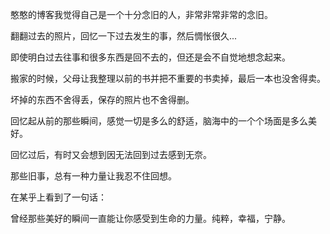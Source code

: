 憨憨的博客我觉得自己是一个十分念旧的人，非常非常非常的念旧。

翻翻过去的照片，回忆一下过去发生的事，然后惆怅很久...

即使明白过去往事和很多东西是回不去的，但还是会不自觉地想念起来。

搬家的时候，父母让我整理以前的书并把不重要的书卖掉，最后一本也没舍得卖。

坏掉的东西不舍得丢，保存的照片也不舍得删。

回忆起从前的那些瞬间，感觉一切是多么的舒适，脑海中的一个个场面是多么美好。

回忆过后，有时又会想到因无法回到过去感到无奈。

那些旧事，总有一种力量让我忍不住回想。

在某乎上看到了一句话：

曾经那些美好的瞬间一直能让你感受到生命的力量。纯粹，幸福，宁静。
